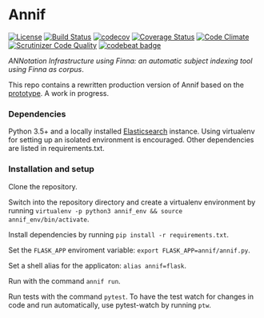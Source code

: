 # Annif

[![License](https://img.shields.io/badge/License-Apache%202.0-blue.svg)](https://opensource.org/licenses/Apache-2.0)
[![Build Status](https://travis-ci.org/NatLibFi/Annif.svg?branch=master)](https://travis-ci.org/NatLibFi/Annif?branch=master)
[![codecov](https://codecov.io/gh/NatLibFi/Annif/branch/master/graph/badge.svg)](https://codecov.io/gh/NatLibFi/Annif)
[![Coverage Status](https://coveralls.io/repos/github/NatLibFi/Annif/badge.svg)](https://coveralls.io/github/NatLibFi/Annif)
[![Code Climate](https://codeclimate.com/github/NatLibFi/Annif/badges/gpa.svg)](https://codeclimate.com/github/NatLibFi/Annif)
[![Scrutinizer Code Quality](https://scrutinizer-ci.com/g/NatLibFi/Annif/badges/quality-score.png?b=master)](https://scrutinizer-ci.com/g/NatLibFi/Annif/?branch=master)
[![codebeat badge](https://codebeat.co/badges/e496f151-93db-4f0e-9e30-bc3339e58ca4)](https://codebeat.co/projects/github-com-natlibfi-annif-master)

*ANNotation Infrastructure using Finna: an automatic subject indexing tool using Finna as corpus*.

This repo contains a rewritten production version of Annif based on the [prototype](https://github.com/osma/annif).
A work in progress.

### Dependencies

Python 3.5+ and a locally installed [Elasticsearch](https://www.elastic.co/products/elasticsearch) instance. Using virtualenv for setting up an isolated environment is encouraged. Other dependencies are listed in requirements.txt.

### Installation and setup

Clone the repository.

Switch into the repository directory and create a virtualenv environment by running `virtualenv -p python3 annif_env && source annif_env/bin/activate`.

Install dependencies by running `pip install -r requirements.txt`.

Set the `FLASK_APP` enviroment variable: `export FLASK_APP=annif/annif.py`.

Set a shell alias for the applicaton: `alias annif=flask`.

Run with the command `annif run`.

Run tests with the command `pytest`. To have the test watch for changes in code
and run automatically, use pytest-watch by running `ptw`.
